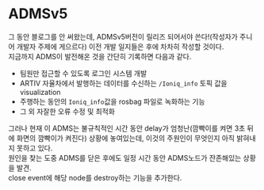 # ADMSv5

그 동안 블로그를 안 써왔는데, ADMSv5버전이 릴리즈 되어서야 쓴다!(작성자가 주니어 개발자 주제에 게으르다) 이전 개발 일지들은 후에 차차히 작성할 것이다.  
지금까지 ADMS이 발전해온 것을 간단히 기록하면 다음과 같다.  
* 팀원만 접근할 수 있도록 로그인 시스템 개발  
* ARTIV 자율차에서 발행하는 데이터를 수신하는 `/Ioniq_info` 토픽 값을 visualization  
* 주행하는 동안의 `Ioniq_info`값을 rosbag 파일로 녹화하는 기능  
* 그 외 자잘한 오류 수정 및 최적화  

그러나 현재 이 ADMS는 불규칙적인 시간 동안 delay가 엄청난(깜빡이를 켜면 3초 뒤에 화면의 깜빡이가 켜진다) 상황에 놓여있는데, 이것의 주원인이 무엇인지 아직 밝혀내지 못하고 있다.  
원인을 찾는 도중 ADMS를 닫은 후에도 일정 시간 동안 ADMS노드가 잔존해있는 상황을 발견.  
close event에 해당 node를 destroy하는 기능을 추가한다.  

